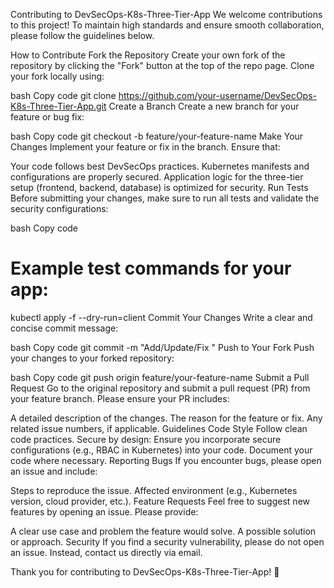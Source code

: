 Contributing to DevSecOps-K8s-Three-Tier-App
We welcome contributions to this project! To maintain high standards and ensure smooth collaboration, please follow the guidelines below.

How to Contribute
Fork the Repository
Create your own fork of the repository by clicking the "Fork" button at the top of the repo page. Clone your fork locally using:

bash
Copy code
git clone https://github.com/your-username/DevSecOps-K8s-Three-Tier-App.git
Create a Branch
Create a new branch for your feature or bug fix:

bash
Copy code
git checkout -b feature/your-feature-name
Make Your Changes
Implement your feature or fix in the branch. Ensure that:

Your code follows best DevSecOps practices.
Kubernetes manifests and configurations are properly secured.
Application logic for the three-tier setup (frontend, backend, database) is optimized for security.
Run Tests
Before submitting your changes, make sure to run all tests and validate the security configurations:

bash
Copy code
# Example test commands for your app:
kubectl apply -f <manifests> --dry-run=client
Commit Your Changes
Write a clear and concise commit message:

bash
Copy code
git commit -m "Add/Update/Fix <brief description of changes>"
Push to Your Fork
Push your changes to your forked repository:

bash
Copy code
git push origin feature/your-feature-name
Submit a Pull Request
Go to the original repository and submit a pull request (PR) from your feature branch. Please ensure your PR includes:

A detailed description of the changes.
The reason for the feature or fix.
Any related issue numbers, if applicable.
Guidelines
Code Style
Follow clean code practices.
Secure by design: Ensure you incorporate secure configurations (e.g., RBAC in Kubernetes) into your code.
Document your code where necessary.
Reporting Bugs
If you encounter bugs, please open an issue and include:

Steps to reproduce the issue.
Affected environment (e.g., Kubernetes version, cloud provider, etc.).
Feature Requests
Feel free to suggest new features by opening an issue. Please provide:

A clear use case and problem the feature would solve.
A possible solution or approach.
Security
If you find a security vulnerability, please do not open an issue. Instead, contact us directly via email.

Thank you for contributing to DevSecOps-K8s-Three-Tier-App! 🚀

